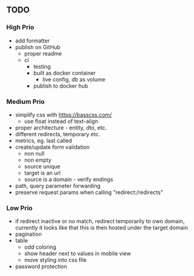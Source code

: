 
## TODO

### High Prio

- add formatter
- publish on GitHub
    - proper readme
    - ci
        - testing
        - built as docker container
            - live config, db as volume
        - publish to docker hub

### Medium Prio

- simplify css with https://basscss.com/
    - use float instead of text-align
- proper architecture - entity, dto, etc.
- different redirects, temporary etc.
- metrics, eg. last called
- create/update form validation
    - non null
    - non empty
    - source unique
    - target is an url
    - source is a domain - verify endings
- path, query parameter forwarding
- preserve request params when calling "redirect:/redirects"

### Low Prio

- if redirect inactive or no match, redirect temporarily to own domain, currently it looks like that this is then hosted under the target domain
- pagination
- table
    - odd coloring
    - show header next to values in mobile view
    - move styling into css file
- password protection